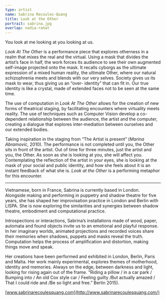 ```yaml
---
type: artist
name: Sabrina Recoules-Quang
title: Look at the Other
portrait: sabrina.jpg
overlap: nadia-rahat
---
```


You look at me looking at you looking at us.

*Look At The Other* is a performance piece that explores otherness in a realm that mixes the real and the virtual. Using a mask that divides the artist’s face in half, the work forces its audience to see their own augmented self-image projected onto the mask. It recalls cyborgs as the ultimate expression of a mixed human reality, the ultimate Other, where our natural schizophrenia meets and blends with our very selves. Society gives us its mask to wear, thus giving us an “over- identity” that can fit in. Our true identity is like a crystal, made of extended faces not to be seen at the same time.

The use of computation in *Look At The Other* allows for the creation of new forms of theatrical staging, by facilitating encounters where virtuality meets reality. The use of techniques such as Computer Vision develop a co-dependent relationship between the audience, the artist and the computer, creating a dialogue that explores inter-mediation between ourselves and our extended bodies.

Taking inspiration in the staging from “The Artist is present” (*Marina Abramovic*, 2010). The performance is not completed until you, the Other sits in front of the artist. Out of time for three minutes, just the artist and you, the Other. As soon as she is looking at you, she will affect you. Contemplating the reflection of the artist in your eyes, she is looking at the mask of your social and public identity, and how she feels about it is an instant feedback of what she is. *Look at the Other* is a performing metaphor for this encounter.

---

Vietnamese, born in France, Sabrina is currently based in London. Alongside making and performing in puppetry and shadow theatre for five years, she has shaped her improvisation practice in London and Berlin with LISPA. She is now exploring the similarities and synergies between shadow theatre, embodiment and computational practice.

Introspections or interactions, Sabrina’s installations made of wood, paper, automata and found objects invite us to an emotional and playful response. In her imaginary worlds, animated projections and recorded voices share their memories when shadows, puppets and masks reveal the truth. Computation helps the process of amplification and distortion, making things move and speak.

Her creations have been performed and exhibited in London, Berlin, Paris and Malta. Her work mainly experimental, explores themes of motherhood, identity and memories. Always on the edge, between darkness and light, looking for rising again out of the frame. “Riding a pillow / in a car park / Bumping into / An old Cox style car / Feeling guilty /But actually amazed / That I could ride and /Be so light and free.” Berlin 2015).

[www.sabrinarecoulesquang.com](http://www.sabrinarecoulesquang.com/)
